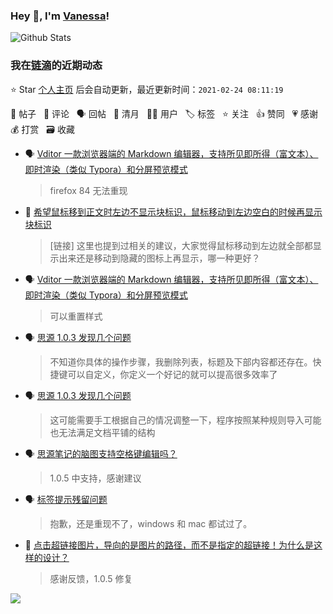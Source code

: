 ### Hey 👋, I'm [Vanessa](http://vanessa.b3log.org/)!

![Github Stats](https://github-readme-stats.vercel.app/api?username=Vanessa219&show_icons=true)

<!--events start -->

### 我在[链滴](https://ld246.com)的近期动态

⭐️ Star [个人主页](https://github.com/Vanessa219/Vanessa219) 后会自动更新，最近更新时间：`2021-02-24 08:11:19`

📝 帖子 &nbsp; 💬 评论 &nbsp; 🗣 回帖 &nbsp; 🌙 清月 &nbsp; 👨‍💻 用户 &nbsp; 🏷️ 标签 &nbsp; ⭐️ 关注 &nbsp; 👍 赞同 &nbsp; 💗 感谢 &nbsp; 💰 打赏 &nbsp; 🗃 收藏

* 🗣 [Vditor 一款浏览器端的 Markdown 编辑器，支持所见即所得（富文本）、即时渲染（类似 Typora）和分屏预览模式](https://ld246.com/article/1549638745630/comment/1614077887133#comments)

  > firefox 84 无法重现
* 💬 [希望鼠标移到正文时左边不显示块标识，鼠标移动到左边空白的时候再显示块标识](https://ld246.com/article/1614055393176/comment/1614091332780#comments)

  > [链接] 这里也提到过相关的建议，大家觉得鼠标移动到左边就全部都显示出来还是移动到隐藏的图标上再显示，哪一种更好？
* 🗣 [Vditor 一款浏览器端的 Markdown 编辑器，支持所见即所得（富文本）、即时渲染（类似 Typora）和分屏预览模式](https://ld246.com/article/1549638745630/comment/1614086742518#comments)

  > 可以重置样式
* 🗣 [思源 1.0.3 发现几个问题](https://ld246.com/article/1614055502558/comment/1614080148538#comments)

  > 不知道你具体的操作步骤，我删除列表，标题及下部内容都还存在。快捷键可以自定义，你定义一个好记的就可以提高很多效率了
* 🗣 [思源 1.0.3 发现几个问题](https://ld246.com/article/1614055502558/comment/1614080148538#comments)

  > 这可能需要手工根据自己的情况调整一下，程序按照某种规则导入可能也无法满足文档平铺的结构
* 🗣 [思源笔记的脑图支持空格键编辑吗？](https://ld246.com/article/1614069793544/comment/1614070978522#comments)

  > 1.0.5 中支持，感谢建议
* 🗣 [标签提示残留问题](https://ld246.com/article/1613747396455/comment/1614080126000#comments)

  > 抱歉，还是重现不了，windows 和 mac 都试过了。
* 💬 [点击超链接图片，导向的是图片的路径，而不是指定的超链接！为什么是这样的设计？](https://ld246.com/article/1613970934642/comment/1614079846439#comments)

  > 感谢反馈，1.0.5 修复


<!--events end -->

<a title="Hits" target="_blank" href="https://github.com/Vanessa219/Vanessa219"><img src="https://hits.b3log.org/Vanessa219/Vanessa219.svg"></a>
